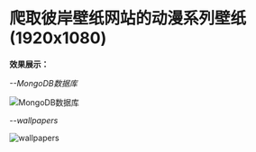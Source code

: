 爬取彼岸壁纸网站的动漫系列壁纸(1920x1080)
===
**效果展示：**

*--MongoDB数据库*

![MongoDB数据库](https://github.com/pipipp/Spiders/blob/master/scrapy_crawler/bian_wallpaper/images/bian_MongoDB.PNG)

*--wallpapers*

![wallpapers](https://github.com/pipipp/Spiders/blob/master/scrapy_crawler/bian_wallpaper/images/wallpaper.JPG)
